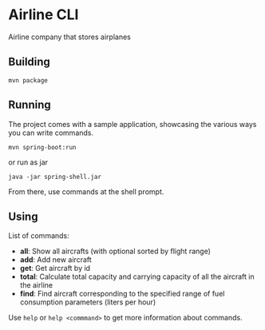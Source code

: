# Airline CLI
Airline company that stores airplanes
## Building
```
mvn package
```
## Running
The project comes with a sample application, showcasing the various ways you can write commands.
```
mvn spring-boot:run
```
or run as jar
```
java -jar spring-shell.jar
```
From there, use commands at the shell prompt.

## Using

List of commands:

   - **all**: Show all aircrafts (with optional sorted by flight range)
   - **add**: Add new aircraft
   - **get**: Get aircraft by id
   - **total**: Calculate total capacity and carrying capacity of all the aircraft in the airline
   - **find**: Find aircraft corresponding to the specified range of fuel consumption parameters (liters per hour)

Use `help` or `help <commmand>` to get more information about commands.
